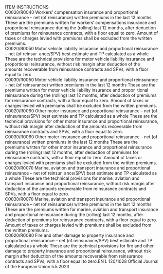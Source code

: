  
ITEM  INSTRUCTIONS  
C0030/R0040  Workers’ compensation 
insurance and proportional 
reinsurance – net (of 
reinsurance) written premiums 
in the last 12 months  These are the premiums written for workers’ compensations insurance and 
proportional reinsurance during the (rolling) last 12 months, after deduction of 
premiums for reinsurance contracts, with a floor equal to zero. Amount of taxes 
or charges levied with premiums shall be excluded from the written premiums.  
C0020/R0050  Motor vehicle liability 
insurance and proportional 
reinsurance – net (of reinsur ­
ance/SPV) best estimate and TP 
calculated as a whole  These are the technical provisions for motor vehicle liability insurance and 
proportional reinsurance, without risk margin after deduction of the amounts 
recoverable from reinsurance contracts and SPVs, with a floor equal to zero.  
C0030/R0050  Motor vehicle liability 
insurance and proportional 
reinsurance – net (of 
reinsurance) written premiums 
in the last 12 months  These are the premiums written for motor vehicle liability insurance and propor ­
tional reinsurance during the (rolling) last 12 months, after deduction of 
premiums for reinsurance contracts, with a floor equal to zero. Amount of 
taxes or charges levied with premiums shall be excluded from the written 
premiums.  
C0020/R0060  Other motor insurance and 
proportional reinsurance – net 
(of reinsurance/SPV) best 
estimate and TP calculated as a 
whole  These are the technical provisions for other motor insurance and proportional 
reinsurance, without risk margin after deduction of the amounts recoverable from 
reinsurance contracts and SPVs, with a floor equal to zero.  
C0030/R0060  Other motor insurance and 
proportional reinsurance – net 
(of reinsurance) written 
premiums in the last 12 
months  These are the premiums written for other motor insurance and proportional 
reinsurance during the (rolling) last 12 months, after deduction of premiums 
for reinsurance contracts, with a floor equal to zero. Amount of taxes or 
charges levied with premiums shall be excluded from the written premiums.  
C0020/R0070  Marine, aviation and transport 
insurance and proportional 
reinsurance – net (of reinsur ­
ance/SPV) best estimate and TP 
calculated as a whole  These are the technical provisions for marine, aviation and transport insurance 
and proportional reinsurance, without risk margin after deduction of the amounts 
recoverable from reinsurance contracts and SPVs, with a floor equal to zero.  
C0030/R0070  Marine, aviation and transport 
insurance and proportional 
reinsurance – net (of 
reinsurance) written premiums 
in the last 12 months  These are the premiums written for marine, aviation and transport insurance and 
proportional reinsurance during the (rolling) last 12 months, after deduction of 
premiums for reinsurance contracts, with a floor equal to zero. Amount of taxes 
or charges levied with premiums shall be excluded from the written premiums.  
C0020/R0080  Fire and other damage to 
property insurance and 
proportional reinsurance – net 
(of reinsurance/SPV) best 
estimate and TP calculated as a 
whole  These are the technical provisions for fire and other damage to property insurance 
and proportional reinsurance, without risk margin after deduction of the amounts 
recoverable from reinsurance contracts and SPVs, with a floor equal to zero.EN  L 120/1028 Official Journal of the European Union 5.5.2023